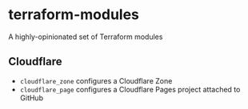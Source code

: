 # terraform-modules

A highly-opinionated set of Terraform modules

## Cloudflare

- `cloudflare_zone` configures a Cloudflare Zone
- `cloudflare_page` configures a Cloudflare Pages project attached to GitHub
